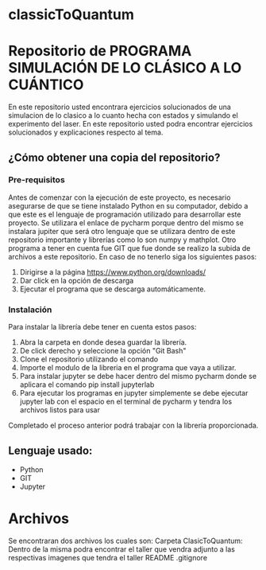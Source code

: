 # classicToQuantum
# Repositorio de PROGRAMA SIMULACIÓN DE LO CLÁSICO A LO CUÁNTICO

En este repositorio usted encontrara ejercicios solucionados de una simulacion de lo clasico a lo cuanto hecha con estados y simulando el experimento del laser. En este repositorio usted podra encontrar ejercicios solucionados y explicaciones respecto al tema.

## ¿Cómo obtener una copia del repositorio?
### Pre-requisitos
Antes de comenzar con la ejecución de este proyecto, es necesario asegurarse de que se tiene instalado Python en su computador, debido a que este es el lenguaje de programación utilizado para desarrollar este proyecto. Se utilizara el enlace de pycharm porque dentro del mismo se instalara jupiter que será otro lenguaje que se utilizara dentro de este repositorio importante y librerías como lo son numpy y mathplot. Otro programa a tener en cuenta fue GIT que fue donde se realizo la subida de archivos a este repositorio.
En caso de no tenerlo siga los siguientes pasos:
1. Dirigirse a la página https://www.python.org/downloads/
2. Dar click en la opción de descarga
3. Ejecutar el programa que se descarga automáticamente.

### Instalación 
Para instalar la librería debe tener en cuenta estos pasos:
1. Abra la carpeta en donde desea guardar la librería.
2. De click derecho y seleccione la opción "Git Bash"
3. Clone el repositorio utilizando el comando 
4. Importe el modulo de la libreria en el programa que vaya a utilizar.
5. Para instalar jupyter se debe hacer dentro del mismo pycharm donde se aplicara el comando pip install jupyterlab
6. Para ejecutar los programas en jupyter simplemente se debe ejecutar jupyter lab con el espacio en el terminal de pycharm y tendra los archivos listos para usar
   
Completado el proceso anterior podrá trabajar con la librería proporcionada.

## Lenguaje usado:
* Python
* GIT
* Jupyter

# Archivos
Se encontraran dos archivos los cuales son:
Carpeta ClasicToQuantum: Dentro de la misma podra encontrar el taller que vendra adjunto a las respectivas imagenes que tendra el taller 
README
.gitignore
